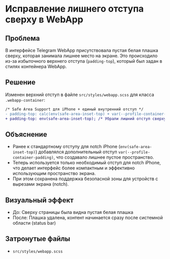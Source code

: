 # Исправление лишнего отступа сверху в WebApp

## Проблема
В интерфейсе Telegram WebApp присутствовала пустая белая плашка сверху, которая занимала лишнее место на экране. Это происходило из-за избыточного верхнего отступа (`padding-top`), который был задан в стилях контейнера WebApp.

## Решение
Изменен верхний отступ в файле `src/styles/webapp.scss` для класса `.webapp-container`:

```diff
/* Safe Area Support для iPhone + единый внутренний отступ */
- padding-top: calc(env(safe-area-inset-top) + var(--profile-container-padding));
+ padding-top: env(safe-area-inset-top); /* Убрали лишний отступ сверху */
```

## Объяснение
- Ранее к стандартному отступу для notch iPhone (`env(safe-area-inset-top)`) добавлялся дополнительный отступ `var(--profile-container-padding)`, что создавало лишнее пустое пространство.
- Теперь используется только необходимый отступ для notch iPhone, что делает интерфейс более компактным и эффективно использующим пространство экрана.
- При этом сохранена поддержка безопасной зоны для устройств с вырезами экрана (notch).

## Визуальный эффект
- До: Сверху страницы была видна пустая белая плашка
- После: Плашка удалена, контент начинается сразу после системной области (status bar)

## Затронутые файлы
- `src/styles/webapp.scss` 